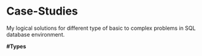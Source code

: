 # Case-Studies
My logical solutions for different type of basic to complex problems in SQL database environment.

**#Types**
